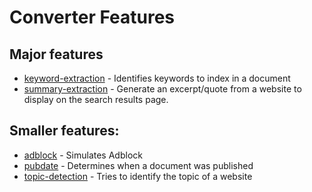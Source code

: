 # Converter Features

## Major features

* [keyword-extraction](keyword-extraction/) - Identifies keywords to index in a document
* [summary-extraction](summary-extraction/) - Generate an excerpt/quote from a website to display on the search results page. 


## Smaller features:

* [adblock](adblock/) - Simulates Adblock
* [pubdate](pubdate/) - Determines when a document was published
* [topic-detection](topic-detection/) - Tries to identify the topic of a website

